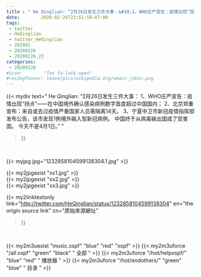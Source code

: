 ```yaml
---
title : " He Qinglian: “2月26日发生三件大事：&#10;1、WHO庄严宣告：疫情出现“拐点”——在中国境外确认感染病例数字首度超过中国国内；&#10;2、北京郑重宣布：来自或去过疫情严重国家人员需隔离14天。&#10;3、宁夏中卫市新冠疫情指挥部发布公告，该市发现1例境外输入型新冠病例。&#10;中国终于从病毒输出国成了受害国。&#10;今天不是4月1日。”  "
date:        2020-02-26T23:51:58-07:00
tags:
 - twitter
 - HeQinglian
 - twitter_HeQinglian
 - 202002
 - 20200226
 - 20200226_23
categories:
 - 20200226
#icon:        "fas fa-lock-open"
#resImgTeaser: teaserpics/wikipedia.org/emacs-jokes.png
---
```


{{< mydiv text=" He Qinglian: “2月26日发生三件大事：&#10;1、WHO庄严宣告：疫情出现“拐点”——在中国境外确认感染病例数字首度超过中国国内；&#10;2、北京郑重宣布：来自或去过疫情严重国家人员需隔离14天。&#10;3、宁夏中卫市新冠疫情指挥部发布公告，该市发现1例境外输入型新冠病例。&#10;中国终于从病毒输出国成了受害国。&#10;今天不是4月1日。”  "
>}}
<br>


 {{< myjpg jpg="1232858104599138304.1.jpg" >}}<br> 

{{< my2jpgexist "xx1.jpg" >}}<br>
{{< my2jpgexist "xx2.jpg" >}}<br>
{{< my2jpgexist "xx3.jpg" >}}<br>


{{< my2linktextonly link="http://twitter.com/HeQinglian/status/1232858104599138304"
en="the origin source link" cn="原始來源網址"
>}}


<br>

{{< my2m3uexist "music.xspf"        "blue"   "red"    "xspf" >}} {{< my2m3uforce "/all.xspf"         "green"  "black"  " 全部 " >}} {{< my2m3uforce "/hot/helpxspf/"    "blue"   "red"    " 播放器 " >}} {{< my2m3uforce "/hot/endothers/"   "green"  "blue"   " 目录 " >}} 
